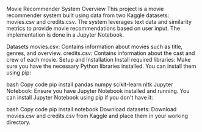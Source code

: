 Movie Recommender System
Overview
This project is a movie recommender system built using data from two Kaggle datasets: movies.csv and credits.csv. The system leverages text data and similarity metrics to provide movie recommendations based on user input. The implementation is done in a Jupyter Notebook.

Datasets
movies.csv: Contains information about movies such as title, genres, and overview.
credits.csv: Contains information about the cast and crew of each movie.
Setup and Installation
Install required libraries:
Make sure you have the necessary Python libraries installed. You can install them using pip:

bash
Copy code
pip install pandas numpy scikit-learn nltk
Jupyter Notebook:
Ensure you have Jupyter Notebook installed and running. You can install Jupyter Notebook using pip if you don't have it:

bash
Copy code
pip install notebook
Download datasets:
Download movies.csv and credits.csv from Kaggle and place them in your working directory.
